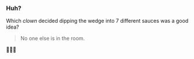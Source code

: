 ### Huh?
Which _*clown*_ decided dipping the wedge into
7 different sauces was a good idea?  
> No one else is in the room.  


🏃‍♂️💨
